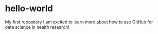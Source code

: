 # hello-world
My first repository
I am excited to learn more about how to use GitHub for data science in health research!
